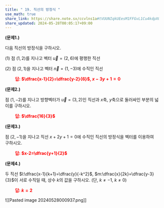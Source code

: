 ```yaml
---
title: " 19. 직선의 방정식 "
use_math: true
share_link: https://share.note.sx/ccvlns1a#tVUUNIqkUEesM1FFGvL1Cu4kdpXQ0wa5LegH0alYZds
share_updated: 2024-05-28T00:05:17+09:00
---
```


**(문제1.)** 

다음 직선의 방정식을 구하시오.

(1) 점 $(1, 2)$를 지나고 벡터 $\vec{u}=(2, 6)$에 평행한 직선

(2) 점 $(2, 1)$을 지나고 벡터 $\vec{n}=(1, -3)$에 수직인 직선

**<span style="color: red;">$\qquad$답: $\dfrac{x-1}{2}=\dfrac{y-2}{6}$, $x-3y+1=0$</span>** 


**(문제2.)** 

점 $(1, -2)$를 지나고 방향벡터가 $\vec{u}=(3, 2)$인 직선과 $x$축, $y$축으로 둘러싸인 부분의 넓이를 구하시오.

 **<span style="color: red;">$\qquad$답: $\dfrac{16}{3}$</span>** 


**(문제3.)** 

점 $(2, -1)$을 지나고 직선 $x+2y+1=0$에 수직인 직선의 방정식을 벡터를 이용하여 구하시오.

 **<span style="color: red;">$\qquad$답: $x-2=\dfrac{y+1}{2}$</span>** 


**(문제4.)** 

두 직선 $l:\dfrac{x-1}{k+1}=\dfrac{y}{-k^2}$, $m:\dfrac{x}{2k}=\dfrac{y-3}{3}$이 서로 수직일 때, 상수 $k$의 값을 구하시오. (단, $k\ne-1$, $k\ne0$)

 **<span style="color: red;">$\qquad$답: $k=2$</span>** 


![[Pasted image 20240528000937.png]]